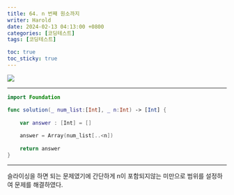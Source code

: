 ```yaml
---
title: 64. n 번째 원소까지
writer: Harold
date: 2024-02-13 04:13:00 +0800
categories: [코딩테스트]
tags: [코딩테스트]

toc: true
toc_sticky: true
---
```

![](https://velog.velcdn.com/images/haroldfromk/post/9e729331-f6f2-4cca-b8f2-ddb87af59983/image.png)

---
```swift
import Foundation

func solution(_ num_list:[Int], _ n:Int) -> [Int] {
    
    var answer : [Int] = []
    
    answer = Array(num_list[..<n])
    
    return answer
}
```

---

슬라이싱을 하면 되는 문제였기에 간단하게 n이 포함되지않는 미만으로 범위를 설정하여 문제를 해결하였다.